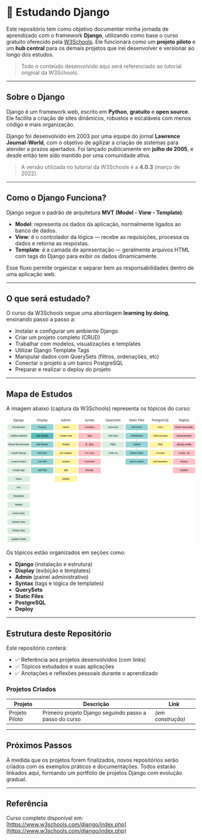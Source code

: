# 🐍 Estudando Django

Este repositório tem como objetivo documentar minha jornada de aprendizado com o framework **Django**, utilizando como base o curso gratuito oferecido pela [W3Schools](https://www.w3schools.com/django/index.php). Ele funcionará como um **projeto piloto** e um **hub central** para os demais projetos que irei desenvolver e versionar ao longo dos estudos.

> Todo o conteúdo desenvolvido aqui será referenciado ao tutorial original da W3Schools.

---

## Sobre o Django

Django é um framework web, escrito em **Python**, **gratuito** e **open source**. Ele facilita a criação de sites dinâmicos, robustos e escaláveis com menos código e mais organização.

Django foi desenvolvido em 2003 por uma equipe do jornal **Lawrence Journal-World**, com o objetivo de agilizar a criação de sistemas para atender a prazos apertados. Foi lançado publicamente em **julho de 2005**, e desde então tem sido mantido por uma comunidade ativa.

> A versão utilizada no tutorial da W3Schools é a **4.0.3** (março de 2022).

---

## Como o Django Funciona?

Django segue o padrão de arquitetura **MVT (Model - View - Template)**:

- **Model**: representa os dados da aplicação, normalmente ligados ao banco de dados.
- **View**: é o controlador da lógica — recebe as requisições, processa os dados e retorna as respostas.
- **Template**: é a camada de apresentação — geralmente arquivos HTML com tags do Django para exibir os dados dinamicamente.

Esse fluxo permite organizar e separar bem as responsabilidades dentro de uma aplicação web.

---

## O que será estudado?

O curso da W3Schools segue uma abordagem **learning by doing**, ensinando passo a passo a:

- Instalar e configurar um ambiente Django
- Criar um projeto completo (CRUD)
- Trabalhar com modelos, visualizações e templates
- Utilizar Django Template Tags
- Manipular dados com QuerySets (filtros, ordenações, etc)
- Conectar o projeto a um banco PostgreSQL
- Preparar e realizar o deploy do projeto

---

## Mapa de Estudos

A imagem abaixo (captura da W3Schools) representa os tópicos do curso:

![Mapa de Conteúdo](./mapa-estudo.png)

Os tópicos estão organizados em seções como:

- **Django** (instalação e estrutura)
- **Display** (exibição e templates)
- **Admin** (painel administrativo)
- **Syntax** (tags e lógica de templates)
- **QuerySets**
- **Static Files**
- **PostgreSQL**
- **Deploy**

---

## Estrutura deste Repositório

Este repositório conterá:

- ✅ Referência aos projetos desenvolvidos (com links)
- ✅ Tópicos estudados e suas aplicações
- ✅ Anotações e reflexões pessoais durante o aprendizado

### Projetos Criados

| Projeto         | Descrição                                               | Link              |
|-----------------|---------------------------------------------------------|-------------------|
| Projeto Piloto  | Primeiro projeto Django seguindo passo a passo do curso| *(em construção)* |

---

## Próximos Passos

À medida que os projetos forem finalizados, novos repositórios serão criados com os exemplos práticos e documentações. Todos estarão linkados aqui, formando um portfólio de projetos Django com evolução gradual.

---

## Referência

Curso completo disponível em: [https://www.w3schools.com/django/index.php](https://www.w3schools.com/django/index.php)
